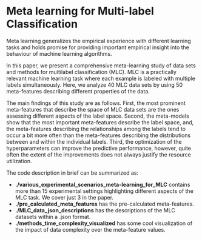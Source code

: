 # Meta learning for Multi-label Classification

Meta learning generalizes the empirical experience with different learning tasks and holds promise 
for providing important empirical insight into the behaviour of machine learning algorithms.

In this paper, we present a comprehensive meta-learning study of data sets and methods for multilabel classification 
(MLC). MLC is a practically relevant machine learning task where each example is labeled with multiple labels simultaneously. Here, we analyze 40 MLC data sets by using 50 meta-features describing different properties of the data.


The main findings of this study are as follows. First, the most prominent meta-features that describe the space of MLC data sets are the ones assessing different aspects of the label space. Second, the meta-models show that the most important meta-features describe the label space, and, the meta-features describing the relationships among the labels tend to occur a bit more often than the meta-features describing the distributions between and within the individual labels. Third, the optimization of the hyperparameters can improve the predictive performance, however, quite often the extent of the improvements does not always justify the resource utilization.

The code description in brief can be summarized as: 

* **./various_experimental_scenarios_meta-learning_for_MLC** contains more than 15 experimental settings highlighting different aspects of the MLC task. We cover just 3 in the paper. 
* **./pre_calculated_meta_features** has the pre-calculated meta-features.
* **./MLC_data_json_descriptions** has the descriptions of the MLC datasets within a .json format.
* **./methods_time_complexity_visualized** has some cool visualization of the impact of data complexity over the meta-feature values.